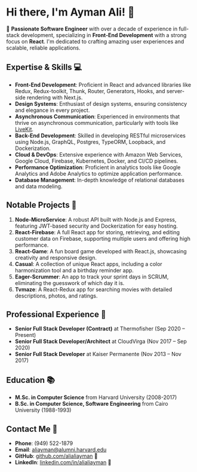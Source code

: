 # Hi there, I'm Ayman Ali! 👋

🚀 **Passionate Software Engineer** with over a decade of experience in full-stack development, specializing in **Front-End Development** with a strong focus on **React**. I'm dedicated to crafting amazing user experiences and scalable, reliable applications.

## Expertise & Skills 💻

- **Front-End Development**: Proficient in React and advanced libraries like Redux, Redux-toolkit, Thunk, Router, Generators, Hooks, and server-side rendering with Next.js.
- **Design Systems**: Enthusiast of design systems, ensuring consistency and elegance in every project.
- **Asynchronous Communication**: Experienced in environments that thrive on asynchronous communication, particularly with tools like [LiveKit](https://livekit.io/).
- **Back-End Development**: Skilled in developing RESTful microservices using Node.js, GraphQL, Postgres, TypeORM, Loopback, and Dockerization.
- **Cloud & DevOps**: Extensive experience with Amazon Web Services, Google Cloud, Firebase, Kubernetes, Docker, and CI/CD pipelines.
- **Performance Optimization**: Proficient in analytics tools like Google Analytics and Adobe Analytics to optimize application performance.
- **Database Management**: In-depth knowledge of relational databases and data modeling.

## Notable Projects 📌

1. **Node-MicroService**: A robust API built with Node.js and Express, featuring JWT-based security and Dockerization for easy hosting.
2. **React-Firebase**: A full React app for storing, retrieving, and editing customer data on Firebase, supporting multiple users and offering high performance.
3. **React-Game**: A fun board game developed with React.js, showcasing creativity and responsive design.
4. **Casual**: A collection of unique React apps, including a color harmonization tool and a birthday reminder app.
5. **Eager-Scrummer**: An app to track your sprint days in SCRUM, eliminating the guesswork of which day it is.
6. **Tvmaze**: A React-Redux app for searching movies with detailed descriptions, photos, and ratings.

## Professional Experience 🚀

- **Senior Full Stack Developer (Contract)** at Thermofisher (Sep 2020 – Present)
- **Senior Full Stack Developer/Architect** at CloudVirga (Nov 2017 – Sep 2020)
- **Senior Full Stack Developer** at Kaiser Permanente (Nov 2013 – Nov 2017)

## Education 📚

- **M.Sc. in Computer Science** from Harvard University (2008-2017)
- **B.Sc. in Computer Science, Software Engineering** from Cairo University (1988-1993)

## Contact Me 📱

- **Phone**: (949) 522-1879
- **Email**: aliayman@alumni.harvard.edu
- **GitHub**: [github.com/alialiayman](https://github.com/alialiayman) 🐙
- **LinkedIn**: [linkedin.com/in/alialiayman](https://linkedin.com/in/alialiayman) 🤝
